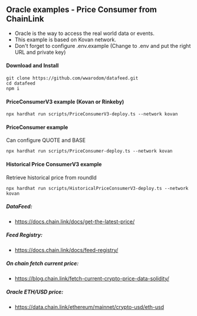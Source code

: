 ## Oracle examples - Price Consumer from ChainLink
* Oracle is the way to access the real world data or events. 
* This example is based on Kovan network.
* Don't forget to configure .env.example (Change to .env and put the right URL and private key)

#### Download and Install
```shell
git clone https://github.com/wwarodom/datafeed.git
cd datafeed
npm i
```

#### PriceConsumerV3 example (Kovan or Rinkeby)
```
npx hardhat run scripts/PriceConsumerV3-deploy.ts --network kovan
```

#### PriceConsumer example
Can configure QUOTE and BASE

```shell
npx hardhat run scripts/PriceConsumer-deploy.ts --network kovan
```

#### Historical Price ConsumerV3 example
Retrieve historical price from roundId

```shell
npx hardhat run scripts/HistoricalPriceConsumerV3-deploy.ts --network kovan
```

##### DataFeed:
* https://docs.chain.link/docs/get-the-latest-price/ 

##### Feed Registry:
* https://docs.chain.link/docs/feed-registry/ 

##### On chain fetch current price:
* https://blog.chain.link/fetch-current-crypto-price-data-solidity/

##### Oracle ETH/USD price:
* https://data.chain.link/ethereum/mainnet/crypto-usd/eth-usd
